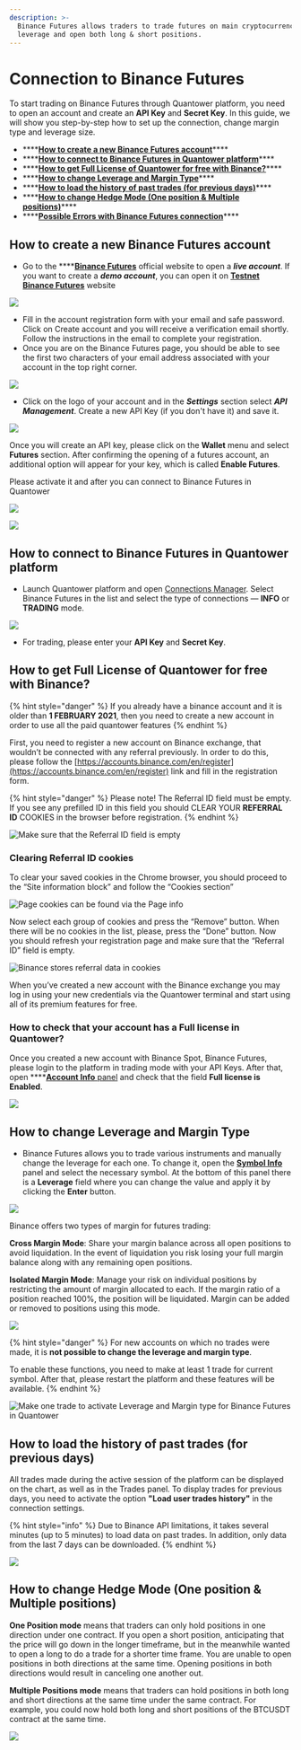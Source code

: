 ```yaml
---
description: >-
  Binance Futures allows traders to trade futures on main cryptocurrencies with
  leverage and open both long & short positions.
---
```


# Connection to Binance Futures

To start trading on Binance Futures through Quantower platform, you need to open an account and create an **API Key** and **Secret Key**. In this guide, we will show you step-by-step how to set up the connection, change margin type and leverage size.

* \*\*\*\*[**How to create a new Binance Futures account**](./#how-to-create-a-new-binance-futures-account)\*\*\*\*
* \*\*\*\*[**How to connect to Binance Futures in Quantower platform**](./#how-to-connect-to-binance-futures-in-quantower-platform)\*\*\*\*
* \*\*\*\*[**How to get Full License of Quantower for free with Binance?**](./#how-to-get-full-license-of-quantower-for-free-with-binance)\*\*\*\*
* \*\*\*\*[**How to change Leverage and Margin Type**](./#how-to-change-leverage-and-margin-type)\*\*\*\*
* \*\*\*\*[**How to load the history of past trades \(for previous days\)**](./#how-to-load-the-history-of-past-trades-for-previous-days)\*\*\*\*
* \*\*\*\*[**How to change Hedge Mode \(One position & Multiple positions\)**](./#how-to-change-hedge-mode-one-position-and-multiple-positions)\*\*\*\*
* \*\*\*\*[**Possible Errors with Binance Futures connection**](errors-with-binance-connection.md)\*\*\*\*

## How to create a new Binance Futures account

* Go to the ****[**Binance Futures**](https://www.binance.com/en/futures) official website to open a _**live account**_.  If you want to create a _**demo account**_, you can open it on [**Testnet Binance Futures**](https://testnet.binancefuture.com/en/futures) website

![](../../.gitbook/assets/create-account-binance-futures.png)

* Fill in the account registration form with your email and safe password. Click on Create account and you will receive a verification email shortly. Follow the instructions in the email to complete your registration.
* Once you are on the Binance Futures page, you should be able to see the first two characters of your email address associated with your account in the top right corner.

![](../../.gitbook/assets/binance-futures-their-terminal.png)

* Click on the logo of your account and in the _**Settings**_ section select _**API Management**_. Create a new API Key \(if you don't have it\) and save it.

![](../../.gitbook/assets/api-binance-futures.png)

Once you will create an API key, please click on the **Wallet** menu and select **Futures** section. After confirming the opening of a futures account, an additional option will appear for your key, which is called **Enable Futures**.

Please activate it and after you can connect to Binance Futures in Quantower

![](../../.gitbook/assets/image%20%2887%29.png)

![](../../.gitbook/assets/image%20%2890%29.png)

## How to connect to Binance Futures in Quantower platform

* Launch Quantower platform and open [Connections Manager](../connections-manager.md). Select Binance Futures in the list and select the type of connections — **INFO** or **TRADING** mode.

![](../../.gitbook/assets/connection-binance-futures.gif)

* For trading, please enter your **API Key** and **Secret Key**.

## How to get Full License of Quantower for free with Binance?

{% hint style="danger" %}
If you already have a binance account and it is older than **1 FEBRUARY  2021**, then you need to create a new account in order to use all the paid quantower features
{% endhint %}

First, you need to register a new account on Binance exchange, that wouldn’t be connected with any referral previously. In order to do this, please follow the [https://accounts.binance.com/en/register](https://accounts.binance.com/en/register) link and fill in the registration form.

{% hint style="danger" %}
Please note! The Referral ID field must be empty. If you see any prefilled ID in this field you should CLEAR YOUR **REFERRAL ID** COOKIES in the browser before registration.
{% endhint %}

![Make sure that the Referral ID field is empty](../../.gitbook/assets/screenshot_1.png)

### Clearing Referral ID cookies

To clear your saved cookies in the Chrome browser, you should proceed to the “Site information block” and follow the “Cookies section”

![Page cookies can be found via the Page info](../../.gitbook/assets/screenshot_2.png)

Now select each group of cookies and press the “Remove” button. When there will be no cookies in the list, please, press the “Done” button. Now you should refresh your registration page and make sure that the “Referral ID” field is empty. 

![Binance stores referral data in cookies](../../.gitbook/assets/screenshot_3%20%283%29.png)

When you’ve created a new account with the Binance exchange you may log in using your new credentials via the Quantower terminal and start using all of its premium features for free.

### How to check that your account has a Full license in Quantower?

Once you created a new account with Binance Spot, Binance Futures, please login to the platform in trading mode with your API Keys. After that, open ****[**Account Info** panel](../../informational-panels/account-info.md) and check that the field **Full license is Enabled**.

![](../../.gitbook/assets/image%20%28167%29.png)

## How to change Leverage and Margin Type

* Binance Futures allows you to trade various instruments and manually change the leverage for each one. To change it, open the [**Symbol Info**](../../informational-panels/symbol-info.md) panel and select the necessary symbol. At the bottom of this panel there is a **Leverage** field where you can change the value and apply it by clicking the **Enter** button.

![](../../.gitbook/assets/leverage-binance-futures.png)

Binance offers two types of margin for futures trading:

**Cross Margin Mode**: Share your margin balance across all open positions to avoid liquidation. In the event of liquidation you risk losing your full margin balance along with any remaining open positions. 

**Isolated Margin Mode**: Manage your risk on individual positions by restricting the amount of margin allocated to each. If the margin ratio of a position reached 100%, the position will be liquidated. Margin can be added or removed to positions using this mode.

![](../../.gitbook/assets/margin-type-binance-futures.png)

{% hint style="danger" %}
For new accounts on which no trades were made, it is **not possible to change the leverage and margin type**. 

To enable these functions, you need to make at least 1 trade for current symbol. After that, please restart the platform and these features will be available.
{% endhint %}

![Make one trade to activate Leverage and Margin type for Binance Futures in Quantower](../../.gitbook/assets/symbol-info-binance-futures.png)

## **How to load the history of past trades \(for previous days\)**

All trades made during the active session of the platform can be displayed on the chart, as well as in the Trades panel. To display trades for previous days, you need to activate the option **"Load user trades history"** in the connection settings.

{% hint style="info" %}
Due to Binance API limitations, it takes several minutes \(up to 5 minutes\) to load data on past trades. In addition, only data from the last 7 days can be downloaded.
{% endhint %}

![](../../.gitbook/assets/image%20%28175%29.png)

## **How to change Hedge Mode \(One position & Multiple positions\)**

**One Position mode** means that traders can only hold positions in one direction under one contract. If you open a short position, anticipating that the price will go down in the longer timeframe, but in the meanwhile wanted to open a long to do a trade for a shorter time frame. You are unable to open positions in both directions at the same time. Opening positions in both directions would result in canceling one another out.

**Multiple Positions mode** means that traders can hold positions in both long and short directions at the same time under the same contract. For example, you could now hold both long and short positions of the BTCUSDT contract at the same time.

![](../../.gitbook/assets/image%20%28176%29.png)

